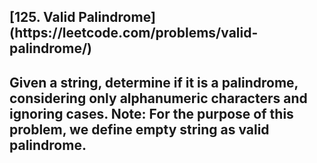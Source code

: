 <h2>[125. Valid Palindrome](https://leetcode.com/problems/valid-palindrome/)<h2>

Given a string, determine if it is a palindrome, considering only alphanumeric characters and ignoring cases.
Note: For the purpose of this problem, we define empty string as valid palindrome.
